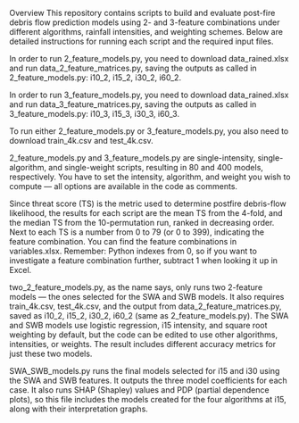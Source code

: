 Overview
This repository contains scripts to build and evaluate post-fire debris flow prediction models using 2- and 3-feature combinations under different algorithms, rainfall intensities, and weighting schemes. Below are detailed instructions for running each script and the required input files.

In order to run 2_feature_models.py, you need to download data_rained.xlsx and run data_2_feature_matrices.py, saving the outputs as called in 2_feature_models.py:
i10_2, i15_2, i30_2, i60_2.

In order to run 3_feature_models.py, you need to download data_rained.xlsx and run data_3_feature_matrices.py, saving the outputs as called in 3_feature_models.py:
i10_3, i15_3, i30_3, i60_3.

To run either 2_feature_models.py or 3_feature_models.py, you also need to download train_4k.csv and test_4k.csv.

2_feature_models.py and 3_feature_models.py are single-intensity, single-algorithm, and single-weight scripts, resulting in 80 and 400 models, respectively. You have to set the intensity, algorithm, and weight you wish to compute — all options are available in the code as comments.

Since threat score (TS) is the metric used to determine postfire debris-flow likelihood, the results for each script are the mean TS from the 4-fold, and the median TS from the 10-permutation run, ranked in decreasing order. Next to each TS is a number from 0 to 79 (or 0 to 399), indicating the feature combination. You can find the feature combinations in variables.xlsx. Remember: Python indexes from 0, so if you want to investigate a feature combination further, subtract 1 when looking it up in Excel.

two_2_feature_models.py, as the name says, only runs two 2-feature models — the ones selected for the SWA and SWB models. It also requires train_4k.csv, test_4k.csv, and the output from data_2_feature_matrices.py, saved as i10_2, i15_2, i30_2, i60_2 (same as 2_feature_models.py). The SWA and SWB models use logistic regression, i15 intensity, and square root weighting by default, but the code can be edited to use other algorithms, intensities, or weights. The result includes different accuracy metrics for just these two models.

SWA_SWB_models.py runs the final models selected for i15 and i30 using the SWA and SWB features. It outputs the three model coefficients for each case. It also runs SHAP (Shapley) values and PDP (partial dependence plots), so this file includes the models created for the four algorithms at i15, along with their interpretation graphs.

